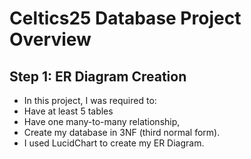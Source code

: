 # Celtics25 Database Project Overview
## Step 1: ER Diagram Creation
- In this project, I was required to:
- Have at least 5 tables 
- Have one many-to-many relationship,
- Create my database in 3NF (third normal form).
- I used LucidChart to create my ER Diagram.
